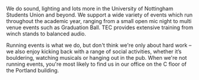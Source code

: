 We do sound, lighting and lots more in the University of Nottingham Students Union and beyond. 
We support a wide variety of events which run throughout the academic year, ranging from a small open mic night to multi venue events such as Graduation Ball.
TEC provides extensive training from winch stands to balanced audio.

Running events is what we do, but don't think we're only about hard work – we also enjoy kicking back with a range of social activities, whether it’s bouldering, watching musicals or hanging out in the pub. When we're not running events, you're most likely to find us in our office on the C floor of the Portland building.
